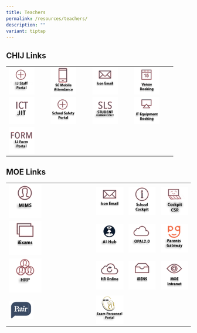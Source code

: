 ```yaml
---
title: Teachers
permalink: /resources/teachers/
description: ""
variant: tiptap
---
```

<h2>CHIJ Links</h2>
<table style="minWidth: 100px">
<colgroup>
<col>
<col>
<col>
<col>
</colgroup>
<tbody>
<tr>
<td rowspan="1" colspan="1"><a class="isomer-image-wrapper" href="https://sites.google.com/moe.edu.sg/ij-staff-portal/home"><img style="width: 70%;" height="auto" width="100%" src="/images/IconTr/ijStaffPortal.png"></a>
</td>
<td rowspan="1" colspan="1"><a class="isomer-image-wrapper" href="https://scmobile.moe.edu.sg/login"><img style="width: 70%;" height="auto" width="100%" src="/images/IconTr/SCMobileAttendance.png"></a>
</td>
<td rowspan="1" colspan="1"><a class="isomer-image-wrapper" href="https://workspace.google.com/dashboard"><img style="width: 70%;" height="auto" width="100%" src="/images/IconTr/iconemail_ver2.png"></a>
</td>
<td rowspan="1" colspan="1"><a class="isomer-image-wrapper" href="https://rbs.avero-tech.com/login.html"><img style="width: 70%;" height="auto" width="100%" src="/images/IconTr/VenueBooking.png"></a>
</td>
</tr>
<tr>
<td rowspan="1" colspan="1"><a class="isomer-image-wrapper" href="https://sites.google.com/moe.edu.sg/ictjitpage/home"><img style="width: 70%;" height="auto" width="100%" src="/images/IconTr/ICTJIT.png"></a>
</td>
<td rowspan="1" colspan="1"><a class="isomer-image-wrapper" href="https://sites.google.com/a/chijsec.edu.sg/school-safety-portal-1/?pli=1"><img style="width: 70%;" height="auto" width="100%" src="/images/IconTr/safetyPortal_ver2.png"></a>
</td>
<td rowspan="1" colspan="1"><a class="isomer-image-wrapper" href="https://vle.learning.moe.edu.sg/login"><img style="width: 70%;" height="auto" width="100%" src="/images/IconTr/SLS.png"></a>
</td>
<td rowspan="1" colspan="1"><a class="isomer-image-wrapper" href="https://docs.google.com/forms/d/e/1FAIpQLSd3VsQl8O-qV128WlTsLVWDGX2HKLHDHF81HQfCvdNk3m6nkQ/viewform"><img style="width: 70%;" height="auto" width="100%" src="/images/IconTr/ITEquipment_ver2.png"></a>
</td>
</tr>
<tr>
<td rowspan="1" colspan="1"><a class="isomer-image-wrapper" href="https://sites.google.com/moe.edu.sg/chijtpss-adm/home"><img style="width: 70%;" height="auto" width="100%" alt="" src="/images/IconTr/IJform.png"></a>
</td>
<td rowspan="1" colspan="1">
<p></p>
</td>
<td rowspan="1" colspan="1">
<p></p>
</td>
<td rowspan="1" colspan="1">
<p></p>
</td>
</tr>
</tbody>
</table>
<h2>MOE Links</h2>
<table style="minWidth: 100px">
<colgroup>
<col>
<col>
<col>
<col>
</colgroup>
<tbody>
<tr>
<td rowspan="1" colspan="1"><a class="isomer-image-wrapper" href="https://idp.mims.moe.gov.sg/nidp/saml2/sso"><img style="width: 40%;" height="auto" width="100%" alt="" src="/images/IconTr/MIMS.png"></a>
</td>
<td rowspan="1" colspan="1"><a class="isomer-image-wrapper" href="https://workspace.google.com/dashboard"><img style="width: 100%" height="auto" width="100%" alt="" src="/images/IconTr/iconemail_ver2.png"></a>
</td>
<td rowspan="1" colspan="1"><a class="isomer-image-wrapper" href="https://schoolcockpit.moe.gov.sg/"><img style="width: 100%;" height="auto" width="100%" src="/images/IconTr/SchoolCockpit.png"></a>
</td>
<td rowspan="1" colspan="1"><a class="isomer-image-wrapper" href="https://schoolcockpit.moe.gov.sg/academic/"><img style="width: 100%;" height="auto" width="100%" src="/images/IconTr/sccsr.png"></a>
</td>
</tr>
<tr>
<td rowspan="1" colspan="1"><a class="isomer-image-wrapper" href="https://iexams.seab.gov.sg/login"><img style="width: 40%;" height="auto" width="100%" alt="" src="/images/IconTr/iExams.png"></a>
</td>
<td rowspan="1" colspan="1"><a class="isomer-image-wrapper" href="https://launchpad.gov.sg/"><img style="width: 100%" height="auto" width="100%" alt="" src="/images/IconTr/AIhub.png"></a>
</td>
<td rowspan="1" colspan="1"><a class="isomer-image-wrapper" href="https://idm.opal2.moe.edu.sg/Account/Login?ReturnUrl=%2F"><img style="width: 100%;" height="auto" width="100%" src="/images/IconTr/opal2.png"></a>
</td>
<td rowspan="1" colspan="1"><a class="isomer-image-wrapper" href="https://pg.moe.edu.sg/"><img style="width: 100%;" height="auto" width="100%" src="/images/IconTr/PG2.png"></a>
</td>
</tr>
<tr>
<td rowspan="1" colspan="1"><a class="isomer-image-wrapper" href="https://www.hrp.gov.sg/hrp/#/"><img style="width: 40%;" height="auto" width="100%" alt="" src="/images/IconTr/hrp.png"></a>
</td>
<td rowspan="1" colspan="1"><a class="isomer-image-wrapper" href="https://intranet.moe.gov.sg/hr_online/"><img style="width: 100%" height="auto" width="100%" alt="" src="/images/IconTr/HROnline.png"></a>
</td>
<td rowspan="1" colspan="1"><a class="isomer-image-wrapper" href="https://ibens.moe.gov.sg/rm/"><img style="width: 100%;" height="auto" width="100%" src="/images/IconTr/ibens_ver2.png"></a>
</td>
<td rowspan="1" colspan="1"><a class="isomer-image-wrapper" href="https://intranet.moe.gov.sg/"><img style="width: 100%;" height="auto" width="100%" src="/images/IconTr/MOEIntranet.png"></a>
</td>
</tr>
<tr>
<td rowspan="1" colspan="1"><a class="isomer-image-wrapper" href="https://pair.gov.sg/login"><img style="width: 30%;" height="auto" width="100%" alt="" src="/images/IconTr/Pair.png"></a>
</td>
<td rowspan="1" colspan="1"><a class="isomer-image-wrapper" href="https://myexamduty.seab.gov.sg/auth/login"><img style="width: 100%" height="auto" width="100%" alt="seab" src="/images/IconTr/seab2.png"></a>
</td>
<td rowspan="1" colspan="1">
<p></p>
</td>
<td rowspan="1" colspan="1">
<p></p>
</td>
</tr>
</tbody>
</table>
<p></p>
<p></p>
<p></p>